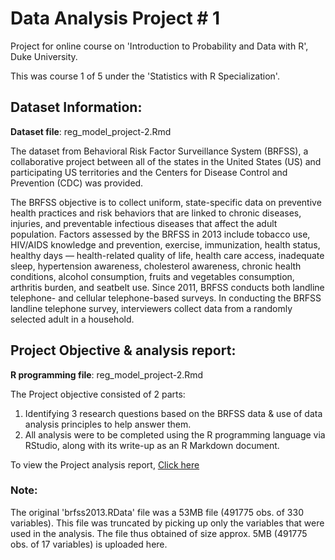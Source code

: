 # Data Analysis Project # 1

Project for online course on 'Introduction to Probability and Data with R', Duke University. 

This was course 1 of 5 under the 'Statistics with R Specialization'.

## Dataset Information:

**Dataset file**: reg_model_project-2.Rmd

The dataset from Behavioral Risk Factor Surveillance System (BRFSS), a collaborative project between all of the states in the United States (US) and participating US territories and the Centers for Disease Control and Prevention (CDC) was provided. 

The BRFSS objective is to collect uniform, state-specific data on preventive health practices and risk behaviors that are linked to chronic diseases, injuries, and preventable infectious diseases that affect the adult population. Factors assessed by the BRFSS in 2013 include tobacco use, HIV/AIDS knowledge and prevention, exercise, immunization, health status, healthy days — health-related quality of life, health care access, inadequate sleep, hypertension awareness, cholesterol awareness, chronic health conditions, alcohol consumption, fruits and vegetables consumption, arthritis burden, and seatbelt use. Since 2011, BRFSS conducts both landline telephone- and cellular telephone-based surveys. In conducting the BRFSS landline telephone survey, interviewers collect data from a randomly selected adult in a household.

## Project Objective & analysis report:

**R programming file**: reg_model_project-2.Rmd

The Project objective consisted of 2 parts:
1. Identifying 3 research questions based on the BRFSS data & use of data analysis principles to help answer them.
2. All analysis were to be completed using the R programming language via RStudio, along with its write-up as an R Markdown document.

To view the Project analysis report, [Click here](https://prithpal11.github.io/Introduction-to-Probability-and-Data-with-R/BRFSS2013_Analysis_program)

### Note:

The original 'brfss2013.RData' file was a 53MB file (491775 obs. of 330 variables). This file was truncated by picking up only the variables that were used in the analysis.
The file thus obtained of size approx. 5MB (491775 obs. of 17 variables) is uploaded here.

